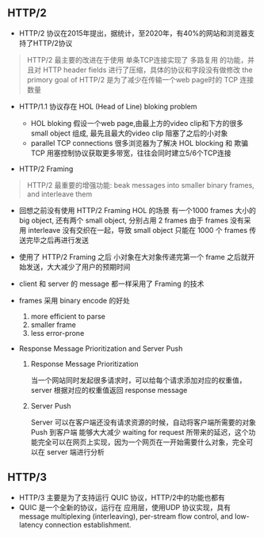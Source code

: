## HTTP/2
- HTTP/2 协议在2015年提出，据统计，至2020年，有40%的网站和浏览器支持了HTTP/2协议
> HTTP/2 最主要的改进在于使用 单条TCP连接实现了 多路复用 的功能，并且对 HTTP header fields 进行了压缩，具体的协议和字段没有做修改
> the primory goal of HTTP/2 是为了减少在传输一个web page时的 TCP 连接数量

- HTTP/1.1 协议存在 HOL (Head of Line) bloking problem
  - HOL bloking
    假设一个web page,由最上方的video clip和下方的很多small object 组成, 最先且最大的video clip 阻塞了之后的小对象
  - parallel TCP connections
    很多浏览器为了解决 HOL blocking 和 欺骗 TCP 用塞控制协议获取更多带宽，往往会同时建立5/6个TCP连接

- HTTP/2 Framing
> HTTP/2 最重要的增强功能:
> beak messages into smaller binary frames, and interleave them

- 回想之前没有使用 HTTP/2 Framing HOL 的场景
  有一个1000 frames 大小的 big object, 还有两个 small object, 分别占用 2 frames
  由于 frames 没有采用 interleave 没有交织在一起，导致 small object 只能在 1000 个 frames 传送完毕之后再进行发送
- 使用了 HTTP/2 Framing 之后
  小对象在大对象传递完第一个 frame 之后就开始发送，大大减少了用户的预期时间

- client 和 server 的 message 都一样采用了 Framing 的技术
- frames 采用 binary encode 的好处
  1. more efficient to parse
  2. smaller frame
  3. less error-prone

- Response Message Prioritization and Server Push
  1. Response Message Prioritization
     
     当一个网站同时发起很多请求时，可以给每个请求添加对应的权重值，server 根据对应的权重值返回 response message
     
  2. Server Push
  
     Server 可以在客户端还没有请求资源的时候，自动将客户端所需要的对象 Push 到客户端
     能够大大减少 waiting for request 所带来的延迟，这个功能完全可以在网页上实现，因为一个网页在一开始需要什么对象，完全可以在 server 端进行分析

## HTTP/3

- HTTP/3 主要是为了支持运行 QUIC 协议，HTTP/2中的功能也都有
- QUIC 是一个全新的协议，运行在 应用层，使用UDP 协议实现，具有
  message multiplexing (interleaving), per-stream flow control, and low-latency connection establishment.
